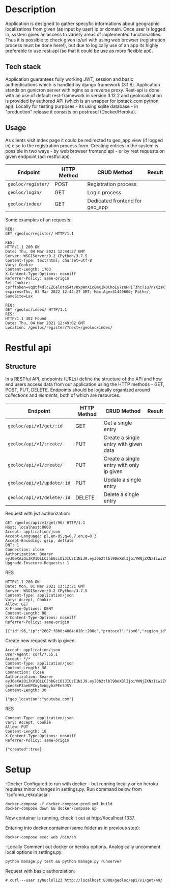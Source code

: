 # Description
Application is designed to gather specyfic informations about geographic localizations from given (as input by user) ip or domain.
Once user is logged in, system gives an access to variety areas of implemented functionalities. Thus it is possible to check given ip/url with using web browser (registration process must be done here!), but due to logically use of an app its highly preferable to use rest-api (so that it could be use as more flexible api). 

## Tech stack
Application guarantees fully working JWT, session and basic authentications which is handled by django framework (3.1.6). Application stands on gunicron server with nginx as a reverse proxy. Rest-api is done with an use of default rest-framework in version 3.12.2 and geolocalization is provided by authored API (which is an wrapper for ipstack.com python api). Locally for testing purposes - its using sqlite database - in "production" release it consists on postresql (Docker/Heroku).

## Usage

As clients visit index page it could be redirected to geo_app view (if logged in) else to the registration process form.
Creating entries in the system is possible in two ways - by web browser frontend api - or by rest requests on given endpoint (ad: restful api).

Endpoint |HTTP Method | CRUD Method | Result
-- | -- |-- |--
`geoloc/register/` | POST | Registration process
`geoloc/login/` | GET | Login process
`geoloc/index/` | GET | Dedicated frontend for geo_app

Some examples of an requests:
```
REQ:
GET /geoloc/register/ HTTP/1.1

RES:
HTTP/1.1 200 OK
Date: Thu, 04 Mar 2021 12:44:27 GMT
Server: WSGIServer/0.2 CPython/3.7.5
Content-Type: text/html; charset=utf-8
Vary: Cookie
Content-Length: 1703
X-Content-Type-Options: nosniff
Referrer-Policy: same-origin
Set-Cookie:  csrftoken=vqQtf4dlcEZCel0to54tvOxpWnXic8mK1kOChoLy7znHPIT3hcT1u7nYX2sKTh0g; expires=Thu, 03 Mar 2022 12:44:27 GMT; Max-Age=31449600; Path=/; SameSite=Lax

```

```
REQ:
GET /geoloc/index/ HTTP/1.1
RES:
HTTP/1.1 302 Found
Date: Thu, 04 Mar 2021 12:49:02 GMT
Location: /geoloc/register/?next=/geoloc/index/

```


# Restful api
## Structure
In a RESTful API, endpoints (URLs) define the structure of the API and how end users access data from our application using the HTTP methods - GET, POST, PUT, DELETE. Endpoints should be logically organized around _collections_ and _elements_, both of which are resources.

Endpoint |HTTP Method | CRUD Method | Result
-- | -- |-- |--
`geoloc/api/v1/get/:id` | GET | Get a single entry
`geoloc/api/v1/create/` | PUT | Create a single entry with given data
`geoloc/api/v1/create/` | PUT | Create a single entry with only ip given
`geoloc/api/v1/update/:id` | PUT | Update a single entry
`geoloc/api/v1/delete/:id` | DELETE | Delete a single entry


Request with jwt authorization:
```
GET /geoloc/api/v1/get/96/ HTTP/1.1
Host: localhost:8000
Accept: application/json
Accept-Language: pl,en-US;q=0.7,en;q=0.3
Accept-Encoding: gzip, deflate
DNT: 1
Connection: close
Authorization: Bearer eyJ0eXAiOiJKV1QiLCJhbGciOiJIUzI1NiJ9.eyJ0b2tlbl90eXBlIjoiYWNjZXNzIiwiZXhwIjoxNjE0NjA0NjI4LCJqdGkiOiIyZmYxYzNlNjE5YWQ0NWFmYjQwNjdlNmNmNzA5ZDEzNiIsInVzZXJfaWQiOjF9.C3CuiWYRwQ2RIKxeoBNTrJ4t533IH8Jp85BOwZZyCr0
Upgrade-Insecure-Requests: 1
```
RES
```
HTTP/1.1 200 OK
Date: Mon, 01 Mar 2021 13:12:21 GMT
Server: WSGIServer/0.2 CPython/3.7.5
Content-Type: application/json
Vary: Accept, Cookie
Allow: GET
X-Frame-Options: DENY
Content-Length: 88
X-Content-Type-Options: nosniff
Referrer-Policy: same-origin

[{"id":96,"ip":"2607:f8b0:4004:810::200e","protocol":"ipv6","region_id":72,"user_id":1}]
```

Create new request with ip given:
```
Accept: application/json
User-Agent: curl/7.55.1
Accept: */*
Content-Type: application/json
Content-Length: 30
Connection: close
Authorization: Bearer eyJ0eXAiOiJKV1QiLCJhbGciOiJIUzI1NiJ9.eyJ0b2tlbl90eXBlIjoiYWNjZXNzIiwiZXhwIjoxNjE0ODYyOTEwLCJqdGkiOiJhYjAwNmJjOTg4ZWM0ZWFhYjRhNDAxM2EzMWY5NzY2MiIsInVzZXJfaWQiOjF9.XUBWpVuGhzwpP-gxec3xP3aeUPXny5vWgyhzPEn5JSY
Content-Length: 30

{"geo_location":"youtube.com"}
```
RES
```
Content-Type: application/json
Vary: Accept, Cookie
Allow: PUT
Content-Length: 16
X-Content-Type-Options: nosniff
Referrer-Policy: same-origin

{"created":true}
```


# Setup

-Docker
Configured to run with docker - but running locally or on heroku requires minor changes in settings.py. Run command below from '\sofomo_rekrutacja\':
```
docker-compose -f docker-compose.prod.yml build
docker-compose down && docker-compose up
```
Now container is running, check it out at http://localhost:1337.

Entering into docker container (same folder as in previous step):
```
docker-compose exec web /bin/sh
```

-Locally
Comment out docker or heroku options. Analogically uncomment local options in settings.py.
```
python manage.py test && python manage.py runserver
``` 



Request with basic authorziation:

```
# curl --user zyhu:lol123 http://localhost:8000/geoloc/api/v1/get/49/
```